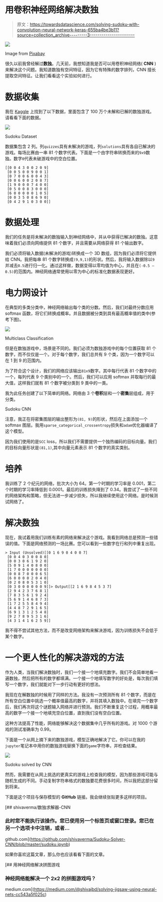 # 用卷积神经网络解决数独

> 原文：<https://towardsdatascience.com/solving-sudoku-with-convolution-neural-network-keras-655ba4be3b11?source=collection_archive---------3----------------------->

![](img/301ae06ce3d81a8e35e068fc2de2dc73.png)

Image from [Pixabay](https://pixabay.com/photos/sudoku-puzzles-mysterious-folder-552944/)

很久以前我曾经解过**数独**。几天前，我想知道我是否可以用卷积神经网络( **CNN** )来解决这个问题。我知道数独有空间特征，因为它有特殊的数字排列，CNN 擅长提取空间特征。让我们看看这个实验如何进行。

# 数据收集

我在 [Kaggle](https://www.kaggle.com/bryanpark/sudoku) 上找到了以下数据，里面包含了 100 万个未解和已解的数独游戏。请看看下面的数据。

![](img/24423de51af89fa6068ca4d2175650ac.png)

Sudoku Dataset

数据集包含 2 列。列`quizzes`具有未解决的游戏，列`solutions`具有各自已解决的游戏。每场比赛由一串 81 个数字代表。下面是一个由字符串转换而来的`9x9`数独。数字`0`代表未破游戏中的空白位置。

```
[[0 0 4 3 0 0 2 0 9]
 [0 0 5 0 0 9 0 0 1]
 [0 7 0 0 6 0 0 4 3]
 [0 0 6 0 0 2 0 8 7]
 [1 9 0 0 0 7 4 0 0]
 [0 5 0 0 8 3 0 0 0]
 [6 0 0 0 0 0 1 0 5]
 [0 0 3 5 0 8 6 9 0]
 [0 4 2 9 1 0 3 0 0]]
```

# 数据处理

我们的任务是将未解决的数独输入到神经网络中，并从中获得已解决的数独。这意味着我们必须向网络提供 81 个数字，并且需要从网络获得 81 个输出数字。

我们必须将输入数据(未解决的游戏)转换成一个 3D 数组，因为我们必须将它提供给 CNN。我把每串 81 个数字转换成`(9,9,1)`的形状。然后，我将输入数据除以`9`并减去`0.5`进行归一化。通过这样做，数据变得以零均值为中心，并且在`(-0.5 – 0.5)`的范围内。神经网络通常使用以零为中心的标准化数据表现更好。

# 电力网设计

在典型的多类分类中，神经网络输出每个类的分数。然后，我们对最终分数应用 softmax 函数，将它们转换成概率。并且数据被分类到具有最高概率值的类中(参考下图)。

![](img/9e97dc8c045ab540772b2e158cd54fbd.png)

Multiclass Classification

但是在数独游戏中，场景是不同的。我们必须为数独游戏中的每个位置获取 81 个数字，而不仅仅是一个。对于每个数字，我们总共有 9 个类，因为一个数字可以在 1 到 9 的范围内。

为了符合这个设计，我们的网络应该输出`81x9`数字。其中每行代表 81 个数字中的一个，每列代表 9 个类别中的一个。然后，我们可以应用 softmax 并取每行的最大值，这样我们就有 81 个数字被分类到 9 类中的一类。

我为此任务创建了以下简单的网络。网络由 3 个**卷积**层和一个**密集**层组成，用于分类。

Sudoku CNN

注意，我正在将密集图层的输出整形为`(81, 9)`的形状，然后在上面添加一个 softmax 图层。我用`sparse_categorical_crossentropy`损失和`adam`优化器编译了这个模型。

因为我们使用的是`SCC` loss，所以我们不需要提供一个独热编码的目标向量。我们的目标向量形状是`(81,1)`,其中向量元素表示 81 个数字的真实类别。

# 培养

我训练了 2 个纪元的网络，批次大小为 64。第一个时期的学习率是 0.001，第二个时期的学习率降低到 0.0001。最后的训练损失降到了 0.34。我尝试了一些不同的网络架构和策略，但无法进一步减少损失，所以我继续使用这个网络。是时候测试网络了。

# 解决数独

现在，我试着用我们训练有素的网络来解决这个游戏。我看到网络总是预测一些错误的值。下面是网络预测的一场比赛。您可以看到一些数字在行和列中重复出现。

```
> Input (Unsolved)[[0 1 6 9 0 4 0 0 7]
 [0 0 4 0 3 0 0 8 0]
 [0 0 3 0 6 1 9 2 0]
 [5 0 9 1 4 0 8 0 0]
 [1 7 0 0 0 0 0 0 0]
 [0 0 8 7 0 0 0 6 5]
 [6 0 0 0 0 2 0 4 0]
 [0 2 0 8 0 5 3 1 0]
 [0 3 0 0 0 0 0 0 9]]> Output[[2 1 6 9 8 4 5 3 7]
 [2 9 4 2 3 7 6 8 1]
 [7 8 3 5 6 1 9 2 4]
 [5 6 9 1 4 6 8 7 3]
 [1 7 2 5 5 8 4 9 4]
 [4 4 8 7 2 9 1 6 5]
 [6 9 1 3 1 2 5 4 8]
 [9 2 7 8 9 5 3 1 6]
 [4 3 1 4 1 6 2 5 9]]
```

我不得不尝试其他方法，而不是改变网络架构来解决游戏，因为训练损失不会低于某个数字。

# 一个更人性化的解决游戏的方法

作为人类，当我们解决数独时，我们一个接一个地填充数字。我们不会简单地看一遍数独，然后把所有的数字都填满。一个接一个地填写数字的好处是，每次我们填写一个数字，我们就能对下一步行动有更好的想法。

我现在在解数独的时候用了同样的方法。我没有一次预测所有 81 个数字，而是在所有空白位置中挑选一个概率值最高的数字，并将其填入数独中。在填完一个数字后，我们再次将这个谜题输入网络并进行预测。我们不断重复这个过程，用概率最高的数字一个接一个地填充空白位置，直到我们没有空白位置。

这种方法提高了性能，网络能够解决这个数据集中几乎所有的游戏。对 1000 个游戏的测试准确率为 0.99。

下面是一个从网上摘下来的数独游戏，模型正确地解决了它。你可以在我的`jupyter`笔记本中用你的数独游戏替换下面的`game`字符串，并检查结果。

![](img/9c6c49828349a1abc7e7c9c68cf4bc9c.png)

Sudoku solved by CNN

然而，我需要在从网上挑选的更真实的游戏上检查我的模型，因为那些游戏可能与随机生成的不同。手动复制字符串格式的数独要花费很多时间，所以我把这部分留到将来。

下面是这个项目与保存模型的 **GitHub** 链接。我会继续张贴更多这样的项目。

[](https://github.com/shivaverma/Sudoku-Solver-CNN/blob/master/sudoku.ipynb) [## shivaverma/数独求解器-CNN

### 此时您不能执行该操作。您已使用另一个标签页或窗口登录。您已在另一个选项卡中注销，或者…

github.com](https://github.com/shivaverma/Sudoku-Solver-CNN/blob/master/sudoku.ipynb) 

如果你喜欢这篇文章，那么你也应该看看下面的文章。

[](https://medium.com/@shivajbd/solving-jigsaw-using-neural-nets-cc543a5f025c) [## 用神经网络解决拼图游戏

### 神经网络能解决一个 2x2 的拼图游戏吗？

medium.com](https://medium.com/@shivajbd/solving-jigsaw-using-neural-nets-cc543a5f025c)